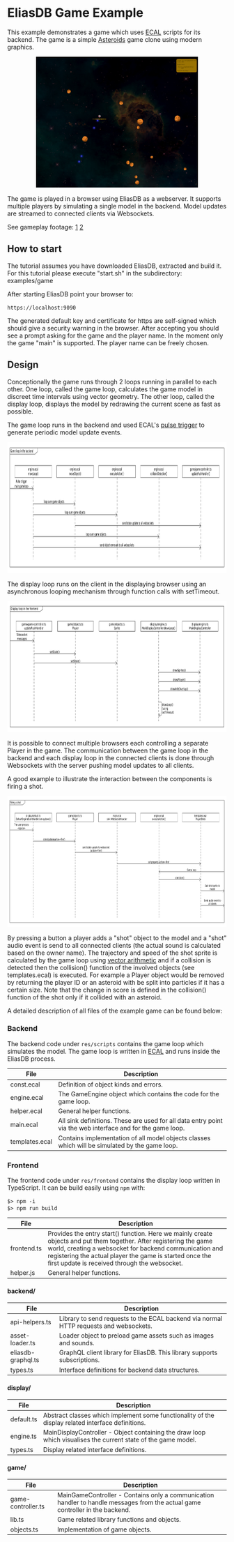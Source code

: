EliasDB Game Example
==
This example demonstrates a game which uses [ECAL](https://devt.de/krotik/ecal) scripts for its backend. The game is a simple [Asteroids](https://en.wikipedia.org/wiki/Asteroids_(video_game)) game clone using modern graphics.

<p align="center">
  <img height="300px" style="height:300px;" src="screenshot1.png">
</p>

The game is played in a browser using EliasDB as a webserver. It supports multiple players by simulating a single model in the backend. Model updates are streamed to connected clients via Websockets.

See gameplay footage: [1](game-capture0.mp4) [2](game-capture1.mp4)

## How to start

The tutorial assumes you have downloaded EliasDB, extracted and build it. For this tutorial please execute "start.sh" in the subdirectory: examples/game

After starting EliasDB point your browser to:
```
https://localhost:9090
```

The generated default key and certificate for https are self-signed which should give a security warning in the browser.  After accepting you should see a prompt asking for the game and the player name. In the moment only the game "main" is supported. The player name can be freely chosen.

## Design
Conceptionally the game runs through 2 loops running in parallel to each other. One loop, called the game loop, calculates the game model in discreet time intervals using vector geometry. The other loop, called the display loop, displays the model by redrawing the current scene as fast as possible.

The game loop runs in the backend and used ECAL's [pulse trigger](https://devt.de/krotik/ecal/src/master/ecal.md#setpulsetriggermicros-eventname-eventkind) to generate periodic model update events.

<p align="center">
  <img height="300px" style="height:300px;" src="game-loop.png">
</p>

The display loop runs on the client in the displaying browser using an asynchronous looping mechanism through function calls with setTimeout.

<p align="center">
  <img height="300px" style="height:300px;" src="display-loop.png">
</p>

It is possible to connect multiple browsers each controlling a separate Player in the game. The communication between the game loop in the backend and each display loop in the connected clients is done through Websockets with the server pushing model updates to all clients.

A good example to illustrate the interaction between the components is firing a shot.

<p align="center">
  <img height="300px" style="height:300px;" src="fire-shot.png">
</p>

By pressing a button a player adds a "shot" object to the model and a "shot" audio event is send to all connected clients (the actual sound is calculated based on the owner name). The trajectory and speed of the shot sprite is calculated by the game loop using [vector arithmetic](https://www.mathsisfun.com/algebra/vectors.html) and if a collision is detected then the collision() function of the involved objects (see templates.ecal) is executed. For example a Player object would be removed by returning the player ID or an asteroid with be split into particles if it has a certain size. Note that the change in score is defined in the collision() function of the shot only if it collided with an asteroid.

A detailed description of all files of the example game can be found below:

### Backend
The backend code under `res/scripts` contains the game loop which simulates the model. The game loop is written in [ECAL](https://github.com/krotik/ecal) and runs inside the EliasDB process.

| File | Description |
| --- | --- |
| const.ecal | Definition of object kinds and errors. |
| engine.ecal | The GameEngine object which contains the code for the game loop. |
| helper.ecal | General helper functions. |
| main.ecal | All sink definitions. These are used for all data entry point via the web interface and for the game loop. |
| templates.ecal | Contains implementation of all model objects classes which will be simulated by the game loop. |

### Frontend
The frontend code under `res/frontend` contains the display loop written in TypeScript. It can be build easily using `npm` with:
```
$> npm -i
$> npm run build
```  

| File | Description |
| --- | --- |
| frontend.ts | Provides the entry start() function. Here we mainly create objects and put them together. After registering the game world, creating a websocket for backend communication and registering the actual player the game is started once the first update is received through the websocket. |
| helper.js | General helper functions. |

#### backend/

| File | Description |
| --- | --- |
| api-helpers.ts | Library to send requests to the ECAL backend via normal HTTP requests and websockets. |
| asset-loader.ts | Loader object to preload game assets such as images and sounds. |
| eliasdb-graphql.ts | GraphQL client library for EliasDB. This library supports subscriptions. |
| types.ts | Interface definitions for backend data structures. |

#### display/

| File | Description |
| --- | --- |
| default.ts | Abstract classes which implement some functionality of the display related interface definitions. |
| engine.ts | MainDisplayController - Object containing the draw loop which visualises the current state of the game model. |
| types.ts | Display related interface definitions. |

#### game/
| File | Description |
| --- | --- |
| game-controller.ts | MainGameController - Contains only a communication handler to handle messages from the actual game controller in the backend. |
| lib.ts | Game related library functions and objects. |
| objects.ts | Implementation of game objects. |

